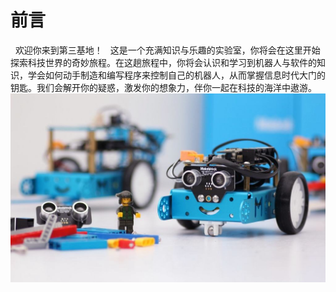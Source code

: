 # 前言
 
欢迎你来到第三基地！
 
这是一个充满知识与乐趣的实验室，你将会在这里开始探索科技世界的奇妙旅程。在这趟旅程中，你将会认识和学习到机器人与软件的知识，学会如何动手制造和编写程序来控制自己的机器人，从而掌握信息时代大门的钥匙。我们会解开你的疑惑，激发你的想象力，伴你一起在科技的海洋中遨游。
 
![mbot_with_lego](images/mbot_with_lego.jpg)